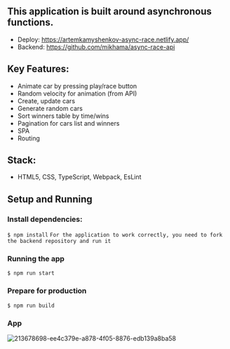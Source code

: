 ## This application is built around asynchronous functions.
+ Deploy: https://artemkamyshenkov-async-race.netlify.app/
+ Backend: https://github.com/mikhama/async-race-api

## Key Features:
+ Animate car by pressing play/race button
+ Random velocity for animation (from API)
+ Create, update cars
+ Generate random cars
+ Sort winners table by time/wins
+ Pagination for cars list and winners
+ SPA
+ Routing

## Stack:
+ HTML5, CSS, TypeScript, Webpack, EsLint

## Setup and Running

### Install dependencies:
`$ npm install`
`For the application to work correctly, you need to fork the backend repository and run it`

### Running the app
`$ npm run start`

### Prepare for production
`$ npm run build`

### App
![213678698-ee4c379e-a878-4f05-8876-edb139a8ba58](https://user-images.githubusercontent.com/104526360/218563811-f7320f75-677b-4dcc-a59e-dad033a29e48.png)



